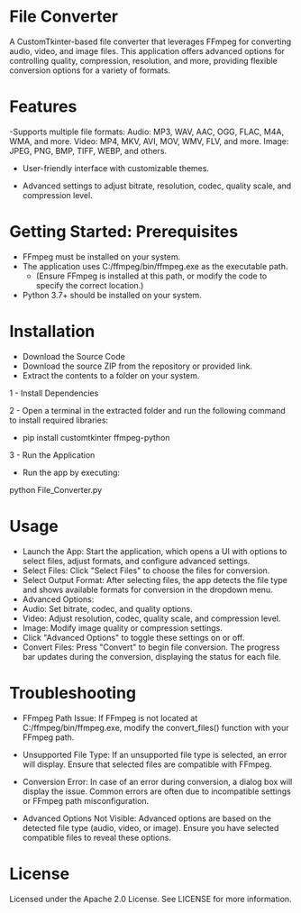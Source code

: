 # File Converter

A CustomTkinter-based file converter that leverages FFmpeg for converting audio, video, and image files. This application offers advanced options for controlling quality, compression, resolution, and more, providing flexible conversion options for a variety of formats.

# Features

-Supports multiple file formats:
Audio: MP3, WAV, AAC, OGG, FLAC, M4A, WMA, and more.
Video: MP4, MKV, AVI, MOV, WMV, FLV, and more.
Image: JPEG, PNG, BMP, TIFF, WEBP, and others.

- User-friendly interface with customizable themes.

- Advanced settings to adjust bitrate, resolution, codec, quality scale, and compression level.

# Getting Started: Prerequisites

- FFmpeg must be installed on your system. 
- The application uses C:/ffmpeg/bin/ffmpeg.exe as the executable path. 
  - (Ensure FFmpeg is installed at this path, or modify the code to specify the correct location.)
- Python 3.7+ should be installed on your system.

# Installation

- Download the Source Code
- Download the source ZIP from the repository or provided link.
- Extract the contents to a folder on your system.

1 - Install Dependencies

2 - Open a terminal in the extracted folder and run the following command to install required libraries:

- pip install customtkinter ffmpeg-python

3 - Run the Application
  - Run the app by executing:

python File_Converter.py

# Usage

- Launch the App: Start the application, which opens a UI with options to select files, adjust formats, and configure       advanced settings.
- Select Files: Click "Select Files" to choose the files for conversion.
- Select Output Format: After selecting files, the app detects the file type and shows available formats for conversion     in the dropdown menu.
- Advanced Options:
- Audio: Set bitrate, codec, and quality options.
- Video: Adjust resolution, codec, quality scale, and compression level.
- Image: Modify image quality or compression settings.
- Click "Advanced Options" to toggle these settings on or off.
- Convert Files: Press "Convert" to begin file conversion. The progress bar updates during the conversion, displaying the   status for each file.


# Troubleshooting

- FFmpeg Path Issue: If FFmpeg is not located at C:/ffmpeg/bin/ffmpeg.exe, modify the convert_files() function with your FFmpeg path.

- Unsupported File Type: If an unsupported file type is selected, an error will display. Ensure that selected files are compatible with FFmpeg.

- Conversion Error: In case of an error during conversion, a dialog box will display the issue. Common errors are often due to incompatible settings or FFmpeg path misconfiguration.

- Advanced Options Not Visible: Advanced options are based on the detected file type (audio, video, or image). Ensure you have selected compatible files to reveal these options.

# License
Licensed under the Apache 2.0 License. See LICENSE for more information.
